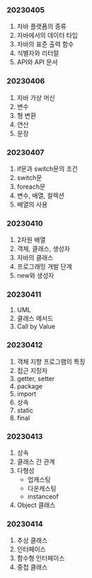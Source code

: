### 20230405
1. 자바 플랫폼의 종류
2. 자바에서의 데이터 타입
3. 자바의 표준 출력 함수
4. 식별자와 리터럴
5. API와 API 문서
### 20230406
1. 자바 가상 머신
2. 변수
3. 형 변환
4. 연산
5. 문장
### 20230407
1. if문과 switch문의 조건
2. switch문
3. foreach문
4. 변수, 배열, 컬렉션
5. 배열의 사용
### 20230410
1. 2차원 배열
2. 객체, 클래스, 생성자
3. 자바의 클래스
4. 프로그래밍 개발 단계
5. new와 생성자
### 20230411
1. UML
2. 클래스 메서드
3. Call by Value
### 20230412
1. 객체 지향 프로그램의 특징
2. 접근 지정자
3. getter, setter
4. package
5. import
6. 상속
7. static
8. final
### 20230413
1. 상속
2. 클래스 간 관계
3. 다형성
    - 업캐스팅
    - 다운캐스팅
    - instanceof
4. Object 클래스
### 20230414
1. 추상 클래스
2. 인터페이스
3. 함수형 인터페이스
4. 중첩 클래스